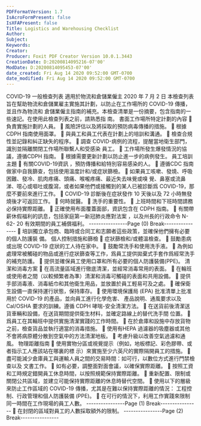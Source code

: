 ```yaml
---
PDFFormatVersion: 1.7
IsAcroFormPresent: false
IsXFAPresent: false
Title: Logistics and Warehousing Checklist
Author: 
Subject: 
Keywords: 
Creator: 
Producer: Foxit PDF Creator Version 10.0.1.3443
CreationDate: D:20200814095216-07'00'
ModDate: D:20200814095453-07'00'
date_created: Fri Aug 14 2020 09:52:00 GMT-0700
date_modified: Fri Aug 14 2020 09:52:00 GMT-0700
---
```

 
COVID-19 一般檢查列表 
適用於物流和倉儲業僱主 
2020 年 7 月 2 日 
本檢查列表旨在幫助物流和倉儲業雇主實施其計劃，以防止在工作場所的 COVID-19 傳播，並且作為物流和
倉儲業僱主指南的補充。本檢查清單是一份摘要，包含指南的一些速記。在使用此檢查列表之前，請熟悉指
南。 
書面工作場所特定計劃的內容 
 負責實施計劃的人員。 
 風險評估以及將採取的預防病毒傳播的措施。 
 根據 CDPH 指南使用面罩。 
 與員工和員工代表在計劃上的培訓和溝通。 
 檢查合規性並記錄和糾正缺失的程序。 
 調查 COVID-病例的流程，提醒當地衛生部門，識別並隔離關閉工作場所聯繫人和受感染
員工。 
 工作場所發生爆發情況的協議，遵循CDPH 指南。 
 根據需要更新計劃以防止進一步的病例發生。 
員工培訓主題 
 有關COVID-19資訊 ，預防傳播和給特別容易感染的人。 
 遵循CDC 指南做家中自我篩查，包括使用溫度計和/或症狀篩檢。 
 如果員工咳嗽、發燒、呼吸困難、發冷、肌肉疼痛、頭痛、喉嚨疼痛、最近失去味覺或嗅
覺、鼻塞或流鼻涕、噁心或嘔吐或腹瀉，或者如果他們或接觸到的某人已被診斷爲 
COVID-19，那麼不要前來進行工作。 
 COVID-19 診斷後在症狀發作 10 天後以及 72 小時無發燒後才可返回工作。 
 何時就醫。 
 洗手的重要性。 
 上班時間和下班時間請務必保持實際距離。 
 正確使用布面覆蓋面部，資訊包含在 CDPH 指南。 
 有關帶薪休假福利的訊息，包括家庭第一新冠肺炎應對法案 ，以及州長的行政命令 N-62-
20  有效期間的員工補償福利。 
----------------Page (0) Break----------------
 培訓獨立承包商、臨時或合同工和志願者這些政策，並確保他們擁有必要的個人防護裝
備。 
個人控制措施和篩檢 
 症狀篩檢和/或體溫檢查。 
 鼓勵患病或出現 COVID-19 症狀的工人待在家中。 
 鼓勵常洗手和使用洗手液。 
 為例如處理常被觸碰的物品或進行症狀篩查等工作，爲員工提供拋棄式手套作爲經常洗手
的補充防護。 
 提供並確保員工使用口罩和所有必要的個人防護裝備(PPE)。 
清潔和消毒方案 
 在高流量區域進行徹底清潔，並經常消毒常用的表面。 
 在輪班或使用者之間（以較頻繁者為準）清潔和消毒可觸碰的表面和共用設備。 
 提供手部消毒液、消毒紙巾和其他衛生用品，並放置於員工輕易可及之處。 
 確保衛生設備一直保持運行狀態，保持庫存。 
 使用環境保護局 (EPA) 批准清單上批准用於 COVID-19 的產品，並向員工進行化學危害、
產品說明、通風要求以及 Cal/OSHA 要求的訓練。遵循 CDPH 哮喘-安全清潔方法。 
 在送貨前後清潔送貨車輛和設備，在送貨期間提供衛生材料，並確定路線上的替代洗手間
位置。 
 爲員工在其輪班中提供實施清潔實踐的工作時間。 
 在於倉庫和設施中存放貨物之前，檢查貨品並執行適當的消毒措施。 
 使用有HEPA 過濾器的吸塵器或其他不會將病原體分散到空氣中的方法清潔地板。 
 考慮升級以改善空氣過濾和通風。 
物理距離指南 
 使用實物分區或視覺提示（例如，地板標記、彩色膠帶、或者指示工人應該站在哪裏的標
示）來實施至少六英尺的實際隔開員工的措施。 
 盡可能減少倉庫員工與運輸人員之間的交易時間：如可行，以數位方式進行門禁檢查以及
文書工作。 
 如有必要，調整面對面會議，以確保實際距離。 
 按照工資和工時規定錯開員工休息時間，以按照規範保持實際距離。 
 重新配置、限制或關閉公共區域，並建立可能保持實際距離的休息時替代空間。 
 使用以下的層級來防止工作區域的 COVID-19 傳播，尤其是在難以保持實際距離的情況：
工程控制、行政管理和個人防護裝備 (PPE)。 
 在可行的情況下，利用工作實踐來限制同一時間在工作現場的員工人數。 
----------------Page (1) Break----------------
 在封閉的區域對員工的人數採取額外的限制。 
----------------Page (2) Break----------------
